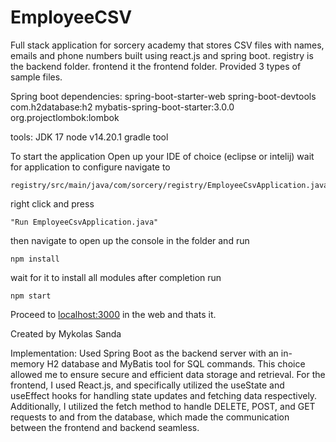 # EmployeeCSV
Full stack application for sorcery academy
that stores CSV files with names, emails and phone numbers
built using react.js and spring boot.
registry is the backend folder.
frontend it the frontend folder.
Provided 3 types of sample files.

Spring boot dependencies:
spring-boot-starter-web
spring-boot-devtools
com.h2database:h2
mybatis-spring-boot-starter:3.0.0
org.projectlombok:lombok


tools:
JDK 17
node v14.20.1
gradle tool




To start the application 
Open up your IDE of choice (eclipse or intelij)
wait for application to configure
navigate to 
```
registry/src/main/java/com/sorcery/registry/EmployeeCsvApplication.java
```
right click and press 
```
"Run EmployeeCsvApplication.java"
```
then
navigate to 
open up the console in the folder and run 
```
npm install
```
wait for it to install all modules
after completion run
```
npm start
```
Proceed to [localhost:3000](http://localhost:3000/) in the web and thats it.


Created by Mykolas Sanda


Implementation:
Used Spring Boot as the backend server with an in-memory H2 database and MyBatis tool for SQL commands. This choice allowed me to ensure secure and efficient data storage and retrieval. For the frontend, I used React.js, and specifically utilized the useState and useEffect hooks for handling state updates and fetching data respectively. Additionally, I utilized the fetch method to handle DELETE, POST, and GET requests to and from the database, which made the communication between the frontend and backend seamless.
